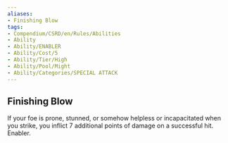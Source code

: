 ```yaml
---
aliases:
- Finishing Blow
tags:
- Compendium/CSRD/en/Rules/Abilities
- Ability
- Ability/ENABLER
- Ability/Cost/5
- Ability/Tier/High
- Ability/Pool/Might
- Ability/Categories/SPECIAL ATTACK
---
```


  
## Finishing Blow  
If your foe is prone, stunned, or somehow helpless or incapacitated when you strike, you inflict 7 additional points of damage on a successful hit. Enabler. 